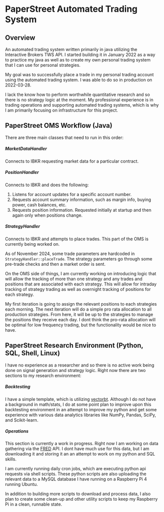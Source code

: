 # PaperStreet Automated Trading System
## Overview
An automated trading system written primarily in java utilizing the Interactive Brokers TWS API. I started building it in January 2022 as a way to practice my java as well as to create my own personal trading system that I can use for personal strategies.

My goal was to successfully place a trade in my personal trading account using the automated trading system. I was able to do so in production on 2022-03-28.

I lack the know how to perform worthwhile quantitative research and so there is no strategy logic at the moment. My professional experience is in trading operations and supporting automated trading systems, which is why I am primarily focusing on infrastructure for this project.

## PaperStreet OMS Workflow (Java)
There are three main classes that need to run in this order:
##### MarketDataHandler
Connects to IBKR requesting market data for a particular contract.
##### PositionHandler
Connects to IBKR and does the following:
1. Listens for account updates for a specific account number.
2. Requests account summary information, such as margin info, buying power, cash balances, etc.
3. Requests position information. Requested initially at startup and then again only when positions change.
##### StrategyHandler
Connects to IBKR and attempts to place trades. This part of the OMS is currently being worked on.

As of November 2024, some trade parameters are hardcoded in `StrategyHandler::placeTrade`. The strategy parameters go through some pre-trade checks and then a market order is sent.

On the OMS side of things, I am currently working on introducing logic that will allow the tracking of more than one strategy and any trades and positions that are associated with each strategy. This will allow for intraday tracking of strategy trading as well as overnight tracking of positions for each strategy. 

My first iteration is going to assign the relevant positions to each strategies each morning. The next iteration will do a simple pro rata allocation to all production strategies. From here, it will be up to the strategies to manage the positions they receive each day. I dont think the pro-rata allocation will be optimal for low frequency trading, but the functionality would be nice to have.

## PaperStreet Research Environment (Python, SQL, Shell, Linux)
I have no experience as a researcher and so there is no active work being done on signal generation and strategy logic. Right now there are two sections to my research environment:
##### Backtesting
I have a simple template, which is utilizing [vectorbt](https://vectorbt.pro/documentation/fundamentals/). Although I do not have a background in math/stats, I do at some point plan to improve upon this backtesting environment in an attempt to improve my python and get some experience with various data analytics libraries like NumPy, Pandas, SciPy, and Scikit-learn.
##### Operations
This section is currently a work in progress. Right now I am working on data gathering via the [FRED](https://fred.stlouisfed.org/) API. I dont have much use for this data, but I am downloading it and storing it an an attempt to work on my python and SQL skills.

I am currently running daily cron jobs, which are executing python api requests via shell scripts. These python scripts are also uploading the relevant data to a MySQL database I have running on a Raspberry Pi 4 running Ubuntu. 

In addition to building more scripts to download and process data, I also plan to create some clean-up and other utility scripts to keep my Raspberry Pi in a clean, runnable state.